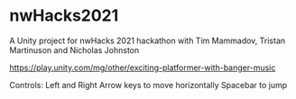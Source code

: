# nwHacks2021
A Unity project for nwHacks 2021 hackathon with Tim Mammadov, Tristan Martinuson and Nicholas Johnston

https://play.unity.com/mg/other/exciting-platformer-with-banger-music

Controls:
Left and Right Arrow keys to move horizontally
Spacebar to jump
